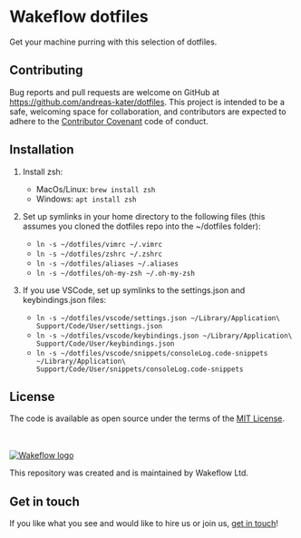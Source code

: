 # Wakeflow dotfiles

Get your machine purring with this selection of dotfiles.

## Contributing

Bug reports and pull requests are welcome on GitHub at
https://github.com/andreas-kater/dotfiles. This project is intended to be a safe,
welcoming space for collaboration, and contributors are expected to adhere to the [Contributor Covenant](contributor-covenant.org) code of conduct.


## Installation

1. Install zsh:
   - MacOs/Linux: `brew install zsh`
   - Windows: `apt install zsh`

2. Set up symlinks in your home directory to the following files (this assumes you cloned the dotfiles repo into the ~/dotfiles folder): 
   - `ln -s ~/dotfiles/vimrc ~/.vimrc`
   - `ln -s ~/dotfiles/zshrc ~/.zshrc`
   - `ln -s ~/dotfiles/aliases ~/.aliases`
   - `ln -s ~/dotfiles/oh-my-zsh ~/.oh-my-zsh`
    
3. If you use VSCode, set up symlinks to the settings.json and keybindings.json files:
   - `ln -s ~/dotfiles/vscode/settings.json ~/Library/Application\ Support/Code/User/settings.json`
   - `ln -s ~/dotfiles/vscode/keybindings.json ~/Library/Application\ Support/Code/User/keybindings.json`
   - `ln -s ~/dotfiles/vscode/snippets/consoleLog.code-snippets ~/Library/Application\ Support/Code/User/snippets/consoleLog.code-snippets`

## License

The code is available as open source under the terms of the [MIT
License](http://opensource.org/licenses/MIT).

<br></br>
[![Wakeflow
logo](https://wakeflow.io/images/wakeflowlogo.png)](https://wakeflow.io)

This repository was created and is maintained by Wakeflow Ltd.

## Get in touch
If you like what you see and would like to hire us or join us, [get in
touch](https://wakeflow.io/jobs)!
